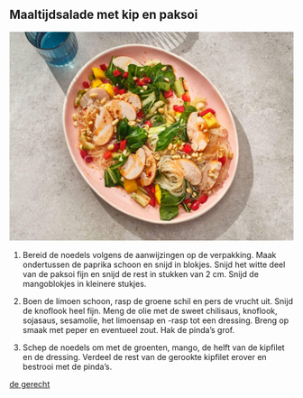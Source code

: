 ## Maaltijdsalade met kip en paksoi
![alt text](image-1.png)
1. Bereid de noedels volgens de aanwijzingen op de verpakking. Maak ondertussen de paprika schoon en snijd in blokjes. Snijd het witte deel van de paksoi fijn en snijd de rest in stukken van 2 cm. Snijd de mangoblokjes in kleinere stukjes.

2. Boen de limoen schoon, rasp de groene schil en pers de vrucht uit. Snijd de knoflook heel fijn. Meng de olie met de sweet chilisaus, knoflook, sojasaus, sesamolie, het limoensap en -rasp tot een dressing. Breng op smaak met peper en eventueel zout. Hak de pinda’s grof.

3. Schep de noedels om met de groenten, mango, de helft van de kipfilet en de dressing. Verdeel de rest van de gerookte kipfilet erover en bestrooi met de pinda’s.

[de gerecht](https://www.ah.nl/allerhande/recept/R-R1200120/maaltijdsalade-met-kip-en-paksoi)